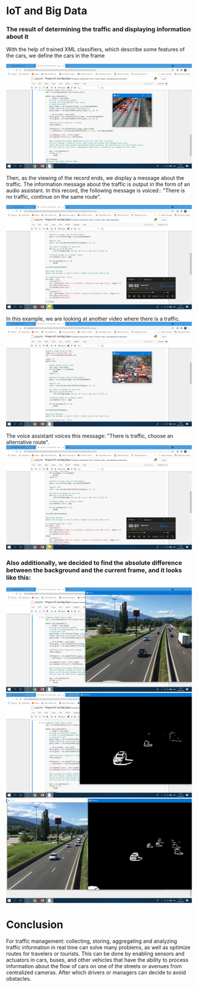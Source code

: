 # IoT and Big Data

### The result of determining the traffic and displaying information about it

With the help of trained XML classifiers, which describe some features of the cars, we define the cars in the frame

<img src="result/result1.png" >

Then, as the viewing of the record ends, we display a message about the traffic. The information message about the traffic is output in the form of an audio assistant. In this record, the following message is voiced:: "There is no traffic, continue on the same route".

<img src="result/result2.png" >

In this example, we are looking at another video where there is a traffic.
<img src="result/result3.png" >

The voice assistant voices this message: "There is traffic, choose an alternative route".
<img src="result/result4.png" >

### Also additionally, we decided to find the absolute difference between the background and the current frame, and it looks like this:

<img src="result/result5.png" >

<img src="result/result6.png" >

<img src="result/result7.png" >

# Conclusion

For traffic management: collecting, storing, aggregating and analyzing traffic information in real time can solve many problems, as well as optimize routes for travelers or tourists. This can be done by enabling sensors and actuators in cars, buses, and other vehicles that have the ability to process information about the flow of cars on one of the streets or avenues from centralized cameras. After which drivers or managers can decide to avoid obstacles.

